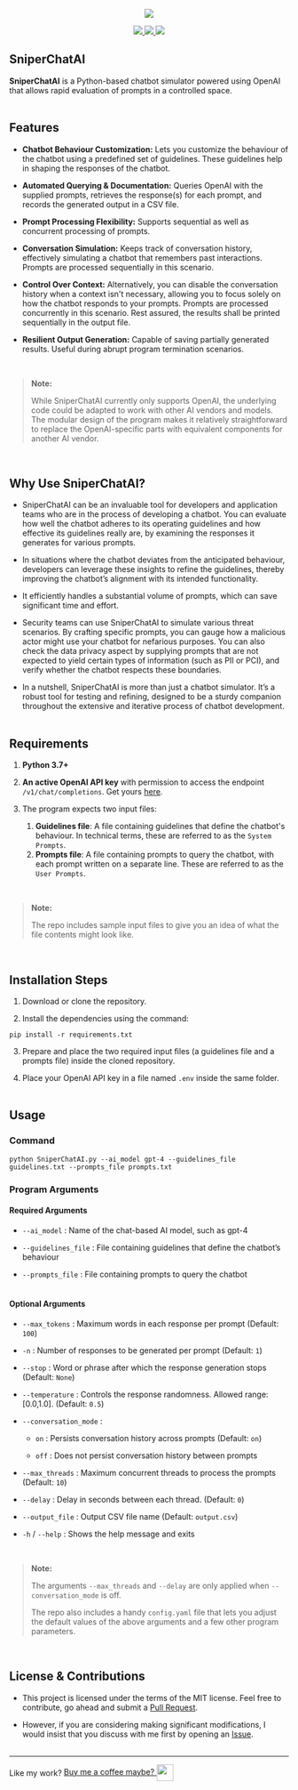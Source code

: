 <p align="center">
<img src = "https://raw.githubusercontent.com/Navinscribed/media-repo/master/SniperChatAI/SniperChatAI.gif">
</p>

<p align="center">
  <a href="https://www.python.org/downloads/">
    <img src="https://img.shields.io/badge/language-python%203.x-blue">
  </a>
  <a href="https://openai.com/">
    <img src="https://img.shields.io/badge/ai_platform-OpenAI-orange">
 </a>
  <a href="https://github.com/Navinscribed">
    <img src="https://img.shields.io/badge/author-Navinscribed-brightgreen">
 </a>
</p>

## SniperChatAI
**SniperChatAI** is a Python-based chatbot simulator powered using OpenAI that allows rapid evaluation of prompts in a controlled space.
<br><br>
## Features
- **Chatbot Behaviour Customization:** Lets you customize the behaviour of the chatbot using a predefined set of guidelines. These guidelines help in shaping the responses of the chatbot.

- **Automated Querying & Documentation:** Queries OpenAI with the supplied prompts, retrieves the response(s) for each prompt, and records the generated output in a CSV file.

- **Prompt Processing Flexibility:** Supports sequential as well as concurrent processing of prompts.

- **Conversation Simulation:** Keeps track of conversation history, effectively simulating a chatbot that remembers past interactions. Prompts are processed sequentially in this scenario.

- **Control Over Context:** Alternatively, you can disable the conversation history when a context isn't necessary, allowing you to focus solely on how the chatbot responds to your prompts. Prompts are processed concurrently in this scenario. Rest assured, the results shall be printed sequentially in the output file.

- **Resilient Output Generation:** Capable of saving partially generated results. Useful during abrupt program termination scenarios.
<br>

> **Note:**
>
> While SniperChatAI currently only supports OpenAI, the underlying code could be adapted to work with other AI vendors and models. The modular design of the program makes it relatively straightforward to replace the OpenAI-specific parts with equivalent components for another AI vendor.

<br>

## Why Use SniperChatAI?
- SniperChatAI can be an invaluable tool for developers and application teams who are in the process of developing a chatbot. You can evaluate how well the chatbot adheres to its operating guidelines and how effective its guidelines really are, by examining the responses it generates for various prompts.

- In situations where the chatbot deviates from the anticipated behaviour, developers can leverage these insights to refine the guidelines, thereby improving the chatbot’s alignment with its intended functionality.

- It efficiently handles a substantial volume of prompts, which can save significant time and effort.

- Security teams can use SniperChatAI to simulate various threat scenarios. By crafting specific prompts, you can gauge how a malicious actor might use your chatbot for nefarious purposes. You can also check the data privacy aspect by supplying prompts that are not expected to yield certain types of information (such as PII or PCI), and verify whether the chatbot respects these boundaries.

- In a nutshell, SniperChatAI is more than just a chatbot simulator. It’s a robust tool for testing and refining, designed to be a sturdy companion throughout the extensive and iterative process of chatbot development.
<br><br>
## Requirements
1. **Python 3.7+**

2. **An active OpenAI API key** with permission to access the endpoint `/v1/chat/completions`. Get yours [here](https://platform.openai.com/account/api-keys).

3. The program expects two input files:
   1. **Guidelines file**: A file containing guidelines that define the chatbot's behaviour. In technical terms, these are referred to as the `System Prompts`.
   2. **Prompts file**: A file containing prompts to query the chatbot, with each prompt written on a separate line. These are referred to as the `User Prompts`.
<br>

>**Note:**
>
>The repo includes sample input files to give you an idea of what the file contents might look like.

<br>

## Installation Steps
1. Download or clone the repository.

2. Install the dependencies using the command:
```
pip install -r requirements.txt
```
3. Prepare and place the two required input files (a guidelines file and a prompts file) inside the cloned repository.

4. Place your OpenAI API key in a file named `.env` inside the same folder.
<br><br>
## Usage

### Command
```
python SniperChatAI.py --ai_model gpt-4 --guidelines_file guidelines.txt --prompts_file prompts.txt
```

### Program Arguments
#### Required Arguments
- `--ai_model` : Name of the chat-based AI model, such as gpt-4

- `--guidelines_file` : File containing guidelines that define the chatbot’s behaviour

- `--prompts_file` : File containing prompts to query the chatbot
<br><br>
#### Optional Arguments
- `--max_tokens` : Maximum words in each response per prompt (Default: `100`)

- `-n` : Number of responses to be generated per prompt (Default: `1`)

- `--stop` : Word or phrase after which the response generation stops (Default: `None`)

- `--temperature` : Controls the response randomness. Allowed range: [0.0,1.0]. (Default: `0.5`)

- `--conversation_mode` :

  - `on` : Persists conversation history across prompts (Default: `on`)

  - `off` : Does not persist conversation history between prompts

- `--max_threads` : Maximum concurrent threads to process the prompts (Default: `10`)

- `--delay` : Delay in seconds between each thread. (Default: `0`)

- `--output_file` : Output CSV file name (Default: `output.csv`)

- `-h` / `--help` : Shows the help message and exits

<br>

> **Note:**
> 
> The arguments `--max_threads` and `--delay` are only applied when `--conversation_mode` is off.
> 
> The repo also includes a handy `config.yaml` file that lets you adjust the default values of the above arguments and a few other program parameters.


<br>

## License & Contributions
- This project is licensed under the terms of the MIT license. Feel free to contribute, go ahead and submit a [Pull Request](https://github.com/Navinscribed/SniperChatAI/pulls).

- However, if you are considering making significant modifications, I would insist that you discuss with me first by opening an [Issue](https://github.com/Navinscribed/SniperChatAI/issues/new).
<br><br>
---
<span style="vertical-align: middle;">Like my work?</span>
<a href="https://www.buymeacoffee.com/navin.m" style="vertical-align: middle;">
  Buy me a coffee maybe?
  <img src="https://cdn.buymeacoffee.com/buttons/bmc-new-btn-logo.svg" style="width: 30px; height: 30px; vertical-align: middle;">
</a>
